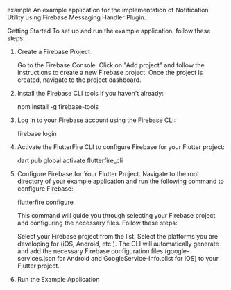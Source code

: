 example
An example application for the implementation of Notification Utility using Firebase Messaging Handler Plugin.

Getting Started
To set up and run the example application, follow these steps:

1. Create a Firebase Project

   Go to the Firebase Console.
   Click on "Add project" and follow the instructions to create a new Firebase project.
   Once the project is created, navigate to the project dashboard.

2. Install the Firebase CLI tools if you haven't already:

   npm install -g firebase-tools

3. Log in to your Firebase account using the Firebase CLI:
 
   firebase login

4. Activate the FlutterFire CLI to configure Firebase for your Flutter project:

   dart pub global activate flutterfire_cli

5. Configure Firebase for Your Flutter Project. Navigate to the root directory of your example application and run the following command to configure Firebase:

   flutterfire configure

   This command will guide you through selecting your Firebase project and configuring the necessary files. Follow these steps:

   Select your Firebase project from the list.
   Select the platforms you are developing for (iOS, Android, etc.).
   The CLI will automatically generate and add the necessary Firebase configuration files (google-services.json for Android and GoogleService-Info.plist for iOS) to your Flutter project.

6. Run the Example Application
 